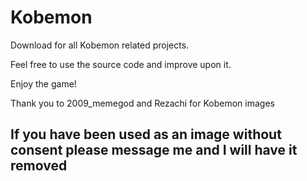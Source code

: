# Kobemon
Download for all Kobemon related projects.

Feel free to use the source code and improve upon it.

Enjoy the game!

Thank you to 2009_memegod and Rezachi for Kobemon images

## If you have been used as an image without consent please message me and I will have it removed
